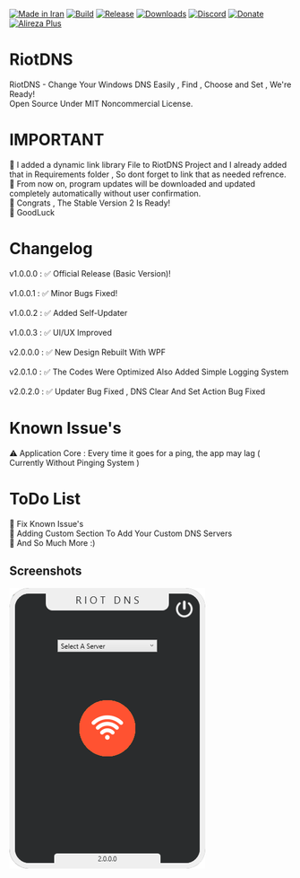 [![Made in Iran](https://img.shields.io/badge/made_in-iran-ffd700.svg?labelColor=0057b7)](https://github.com/AlirezaPlusOfficial)
[![Build](https://img.shields.io/github/actions/workflow/status/AlirezaPlusOfficial/RiotDNS/main.yml?branch=master)](https://github.com/AlirezaPlusOfficial/RiotDNS/actions)
[![Release](https://img.shields.io/github/release/AlirezaPlusOfficial/RiotDNS.svg)](https://github.com/AlirezaPlusOfficial/RiotDNS/releases)
[![Downloads](https://img.shields.io/github/downloads/AlirezaPlusOfficial/RiotDNS/total.svg)](https://github.com/AlirezaPlusOfficial/RiotDNS/releases)
[![Discord](https://img.shields.io/discord/796410664460877865?label=discord)](https://discord.gg/tUa4V9S3MF)
[![Donate](https://img.shields.io/badge/donate-$$$-8a2be2.svg)](#)
[![Alireza Plus](https://img.shields.io/badge/Alireza-Plus-e4181c.svg?labelColor=0000ff)](#)

# RiotDNS
RiotDNS - Change Your Windows DNS Easily , Find , Choose and Set , We're Ready!
<br>
Open Source Under MIT Noncommercial License.
# IMPORTANT
🔰 I added a dynamic link library File to RiotDNS Project and I already added that in Requirements folder , So dont forget to link that as needed refrence.
🔰 From now on, program updates will be downloaded and updated completely automatically without user confirmation.
<br>
🔰 Congrats , The Stable Version 2 Is Ready!
<br>
🔰 GoodLuck 
# Changelog
v1.0.0.0 : 
✅ Official Release (Basic Version)!
<br><br>
v1.0.0.1 : 
✅ Minor Bugs Fixed!
<br><br>
v1.0.0.2 :
✅ Added Self-Updater
<br><br>
v1.0.0.3 :
✅ UI/UX Improved
<br><br>
v2.0.0.0 :
✅ New Design Rebuilt With WPF
<br><br>
v2.0.1.0 :
✅ The Codes Were Optimized Also Added Simple Logging System
<br><br>
v2.0.2.0 :
✅ Updater Bug Fixed , DNS Clear And Set Action Bug Fixed
# Known Issue's
⚠ Application Core : Every time it goes for a ping, the app may lag ( Currently Without Pinging System )
# ToDo List
💢 Fix Known Issue's
<br>
💢 Adding Custom Section To Add Your Custom DNS Servers
<br>
💢 And So Much More :)
## Screenshots

![RiotDNS](ScreenShots/SS1.png)